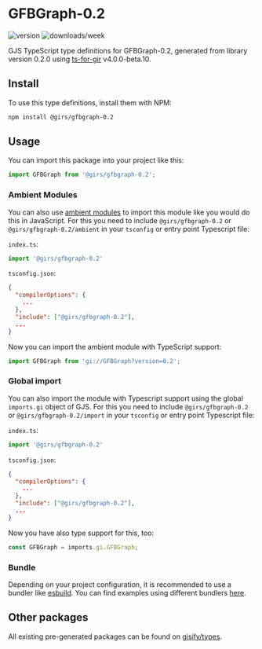 
# GFBGraph-0.2

![version](https://img.shields.io/npm/v/@girs/gfbgraph-0.2)
![downloads/week](https://img.shields.io/npm/dw/@girs/gfbgraph-0.2)


GJS TypeScript type definitions for GFBGraph-0.2, generated from library version 0.2.0 using [ts-for-gir](https://github.com/gjsify/ts-for-gir) v4.0.0-beta.10.


## Install

To use this type definitions, install them with NPM:
```bash
npm install @girs/gfbgraph-0.2
```

## Usage

You can import this package into your project like this:
```ts
import GFBGraph from '@girs/gfbgraph-0.2';
```

### Ambient Modules

You can also use [ambient modules](https://github.com/gjsify/ts-for-gir/tree/main/packages/cli#ambient-modules) to import this module like you would do this in JavaScript.
For this you need to include `@girs/gfbgraph-0.2` or `@girs/gfbgraph-0.2/ambient` in your `tsconfig` or entry point Typescript file:

`index.ts`:
```ts
import '@girs/gfbgraph-0.2'
```

`tsconfig.json`:
```json
{
  "compilerOptions": {
    ...
  },
  "include": ["@girs/gfbgraph-0.2"],
  ...
}
```

Now you can import the ambient module with TypeScript support: 

```ts
import GFBGraph from 'gi://GFBGraph?version=0.2';
```

### Global import

You can also import the module with Typescript support using the global `imports.gi` object of GJS.
For this you need to include `@girs/gfbgraph-0.2` or `@girs/gfbgraph-0.2/import` in your `tsconfig` or entry point Typescript file:

`index.ts`:
```ts
import '@girs/gfbgraph-0.2'
```

`tsconfig.json`:
```json
{
  "compilerOptions": {
    ...
  },
  "include": ["@girs/gfbgraph-0.2"],
  ...
}
```

Now you have also type support for this, too:

```ts
const GFBGraph = imports.gi.GFBGraph;
```

### Bundle

Depending on your project configuration, it is recommended to use a bundler like [esbuild](https://esbuild.github.io/). You can find examples using different bundlers [here](https://github.com/gjsify/ts-for-gir/tree/main/examples).

## Other packages

All existing pre-generated packages can be found on [gjsify/types](https://github.com/gjsify/types).

